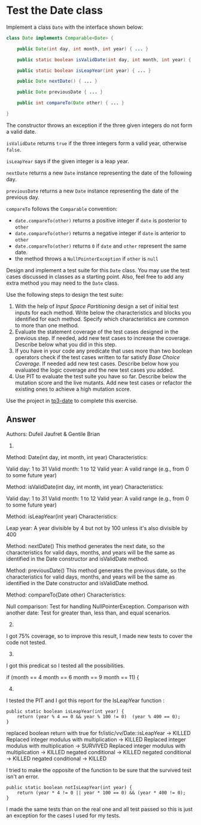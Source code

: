# Test the Date class

Implement a class `Date` with the interface shown below:

```java
class Date implements Comparable<Date> {

    public Date(int day, int month, int year) { ... }

    public static boolean isValidDate(int day, int month, int year) { ... }

    public static boolean isLeapYear(int year) { ... }

    public Date nextDate() { ... }

    public Date previousDate { ... }

    public int compareTo(Date other) { ... }

}
```

The constructor throws an exception if the three given integers do not form a valid date.

`isValidDate` returns `true` if the three integers form a valid year, otherwise `false`.

`isLeapYear` says if the given integer is a leap year.

`nextDate` returns a new `Date` instance representing the date of the following day.

`previousDate` returns a new `Date` instance representing the date of the previous day.

`compareTo` follows the `Comparable` convention:

* `date.compareTo(other)` returns a positive integer if `date` is posterior to `other`
* `date.compareTo(other)` returns a negative integer if `date` is anterior to `other`
* `date.compareTo(other)` returns `0` if `date` and `other` represent the same date.
* the method throws a `NullPointerException` if `other` is `null` 

Design and implement a test suite for this `Date` class.
You may use the test cases discussed in classes as a starting point. 
Also, feel free to add any extra method you may need to the `Date` class.


Use the following steps to design the test suite:

1. With the help of *Input Space Partitioning* design a set of initial test inputs for each method. Write below the characteristics and blocks you identified for each method. Specify which characteristics are common to more than one method.
2. Evaluate the statement coverage of the test cases designed in the previous step. If needed, add new test cases to increase the coverage. Describe below what you did in this step.
3. If you have in your code any predicate that uses more than two boolean operators check if the test cases written to far satisfy *Base Choice Coverage*. If needed add new test cases. Describe below how you evaluated the logic coverage and the new test cases you added.
4. Use PIT to evaluate the test suite you have so far. Describe below the mutation score and the live mutants. Add new test cases or refactor the existing ones to achieve a high mutation score.

Use the project in [tp3-date](../code/tp3-date) to complete this exercise.

## Answer

Authors: Dufeil Jaufret & Gentile Brian

1.
Method: Date(int day, int month, int year)
Characteristics:

Valid day: 1 to 31
Valid month: 1 to 12
Valid year: A valid range (e.g., from 0 to some future year)


 
Method: isValidDate(int day, int month, int year)
Characteristics:

Valid day: 1 to 31
Valid month: 1 to 12
Valid year: A valid range (e.g., from 0 to some future year)


 
Method: isLeapYear(int year)
Characteristics:

Leap year: A year divisible by 4 but not by 100 unless it's also divisible by 400


 
Method: nextDate()
This method generates the next date, so the characteristics for valid days, months, and years will be the same as identified in the Date constructor and isValidDate method.


 
Method: previousDate()
This method generates the previous date, so the characteristics for valid days, months, and years will be the same as identified in the Date constructor and isValidDate method.


 
Method: compareTo(Date other)
Characteristics:

Null comparison: Test for handling NullPointerException.
Comparison with another date: Test for greater than, less than, and equal scenarios.

2.
I got 75% coverage, so to improve this result, I made new tests to cover the code not tested.

3.
  I got this predicat so I tested all the possibilities.

if (month == 4  month == 6  month == 9  month == 11) {


4.
I tested the PIT and I got this report for the IsLeapYear function : 

    public static boolean isLeapYear(int year) {
        return (year % 4 == 0 && year % 100 != 0)  (year % 400 == 0);
    }

replaced boolean return with true for fr/istic/vv/Date::isLeapYear → KILLED
Replaced integer modulus with multiplication → KILLED
Replaced integer modulus with multiplication → SURVIVED
Replaced integer modulus with multiplication → KILLED
negated conditional → KILLED
negated conditional → KILLED
negated conditional → KILLED

I tried to make the opposite of the function to be sure that the survived test isn't an error.

    public static boolean notIsLeapYear(int year) {
        return (year * 4 != 0 || year * 100 == 0) && (year * 400 != 0);
    }

I made the same tests than on the real one and all test passed so this is just an exception for the cases I used for my tests.